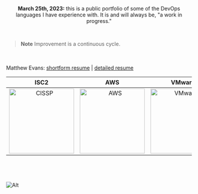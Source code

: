 <p align="center">
<b>March 25th, 2023:</b> this is a public portfolio of some of the DevOps languages I have experience with. It is and will always be, "a work in progress."</p><br />

> **Note**
> Improvement is a continuous cycle.  

&nbsp;  
&nbsp;  
Matthew Evans: [shortform resume](https://cdn.secunit.io/short.pdf) | [detailed resume](https://cdn.secunit.io/long.pdf)

| ISC2 | AWS | VMware | CompTIA |  
|:------:|:-----:|:--------:|:---------:|  
| <a href="https://www.credly.com/badges/0e9019e7-545f-4243-9d8f-83c14c4dea7a/public_url"><img src="https://cdn.secunit.io/images/cissp.png" alt="CISSP" width="176" height="176"></a> | <a href="https://www.credly.com/badges/85f570be-a1a9-47e1-93d4-bfd8ee4e4e09/public_url"><img src="https://cdn.secunit.io/images/aws.png" alt="AWS" width="176" height="176"></a> | <a href="https://www.credly.com/badges/2d0d8946-1ddc-46dd-9970-63db5c53577d/public_url"><img src="https://cdn.secunit.io/images/vmware.png" alt="VMware" width="176" height="176"></a> | <a href="https://www.credly.com/badges/478ffc34-0441-43fa-9b9a-57dbf86db0ec/public_url"><img src="https://cdn.secunit.io/images/netplus.png" alt="Network+" width="176" height="176"></a> |
&nbsp;
---
![Alt](https://repobeats.axiom.co/api/embed/c576735f0869a183581828bca9f96155d0b39761.svg "Repobeats analytics image")
